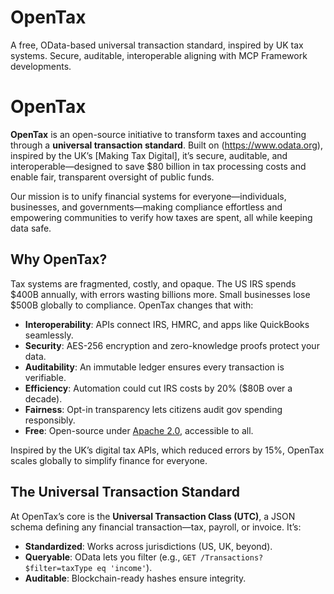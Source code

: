 # OpenTax
A free, OData-based universal transaction standard, inspired by UK tax systems. Secure, auditable, interoperable aligning with MCP Framework developments. 

# OpenTax

**OpenTax** is an open-source initiative to transform taxes and accounting through a **universal transaction standard**. Built on (https://www.odata.org), inspired by the UK’s [Making Tax Digital], it’s secure, auditable, and interoperable—designed to save $80 billion in tax processing costs and enable fair, transparent oversight of public funds.

Our mission is to unify financial systems for everyone—individuals, businesses, and governments—making compliance effortless and empowering communities to verify how taxes are spent, all while keeping data safe.

## Why OpenTax?

Tax systems are fragmented, costly, and opaque. The US IRS spends $400B annually, with errors wasting billions more. Small businesses lose $500B globally to compliance. OpenTax changes that with:
- **Interoperability**: APIs connect IRS, HMRC, and apps like QuickBooks seamlessly.
- **Security**: AES-256 encryption and zero-knowledge proofs protect your data.
- **Auditability**: An immutable ledger ensures every transaction is verifiable.
- **Efficiency**: Automation could cut IRS costs by 20% ($80B over a decade).
- **Fairness**: Opt-in transparency lets citizens audit gov spending responsibly.
- **Free**: Open-source under [Apache 2.0](LICENSE), accessible to all.

Inspired by the UK’s digital tax APIs, which reduced errors by 15%, OpenTax scales globally to simplify finance for everyone.

## The Universal Transaction Standard

At OpenTax’s core is the **Universal Transaction Class (UTC)**, a JSON schema defining any financial transaction—tax, payroll, or invoice. It’s:
- **Standardized**: Works across jurisdictions (US, UK, beyond).
- **Queryable**: OData lets you filter (e.g., `GET /Transactions?$filter=taxType eq 'income'`).
- **Auditable**: Blockchain-ready hashes ensure integrity.



